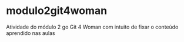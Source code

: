 # modulo2git4woman
Atividade do módulo 2 go Git 4 Woman com intuito de fixar o conteúdo aprendido nas aulas 
